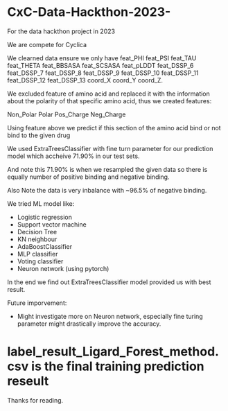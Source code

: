 # CxC-Data-Hackthon-2023-
For the data hackthon project in 2023

We are compete for Cyclica

We clearned data ensure we only have feat_PHI	feat_PSI	feat_TAU	feat_THETA	feat_BBSASA	feat_SCSASA	feat_pLDDT	feat_DSSP_6	feat_DSSP_7	feat_DSSP_8	feat_DSSP_9	feat_DSSP_10	feat_DSSP_11	feat_DSSP_12	feat_DSSP_13	coord_X	coord_Y	coord_Z.

We excluded feature of amino acid and replaced  it with the information about the polarity of that specific amino acid, thus we created features:

Non_Polar	Polar	Pos_Charge	Neg_Charge

Using feature above we predict if this section of the amino acid bind or not bind to the given drug

We used ExtraTreesClassifier with fine turn parameter for our prediction model which accheive 71.90% in our test sets.

And note this 71.90% is when we resampled the given data so there is equally number of positive binding and negative binding.

Also Note the data is very inbalance with ~96.5% of negative binding.

We tried ML model like:
- Logistic regression
- Support vector machine
- Decision Tree
- KN neighbour
- AdaBoostClassifier
- MLP classifier
- Voting classifier 
- Neuron network (using pytorch)

In the end we find out ExtraTreesClassifier model provided us with best result. 

Future imporvement:
 - Might investigate more on Neuron network, especially fine turing parameter might drastically improve the accuracy. 
 
 # label_result_Ligard_Forest_method.csv    is the final training prediction reseult
 
 Thanks for reading. 
 
 
